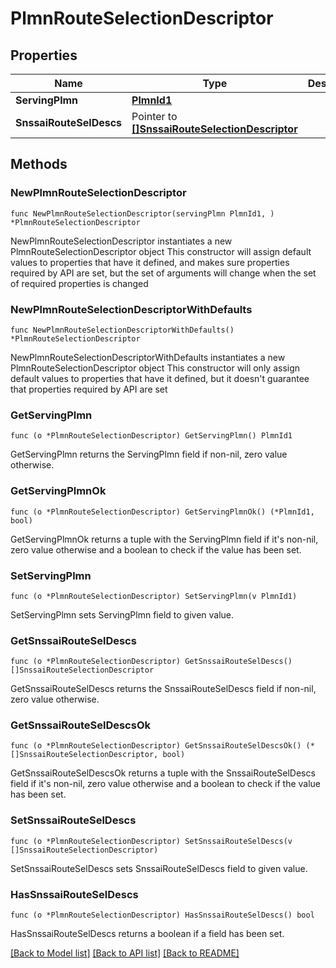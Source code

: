 # PlmnRouteSelectionDescriptor

## Properties

Name | Type | Description | Notes
------------ | ------------- | ------------- | -------------
**ServingPlmn** | [**PlmnId1**](PlmnId1.md) |  | 
**SnssaiRouteSelDescs** | Pointer to [**[]SnssaiRouteSelectionDescriptor**](SnssaiRouteSelectionDescriptor.md) |  | [optional] 

## Methods

### NewPlmnRouteSelectionDescriptor

`func NewPlmnRouteSelectionDescriptor(servingPlmn PlmnId1, ) *PlmnRouteSelectionDescriptor`

NewPlmnRouteSelectionDescriptor instantiates a new PlmnRouteSelectionDescriptor object
This constructor will assign default values to properties that have it defined,
and makes sure properties required by API are set, but the set of arguments
will change when the set of required properties is changed

### NewPlmnRouteSelectionDescriptorWithDefaults

`func NewPlmnRouteSelectionDescriptorWithDefaults() *PlmnRouteSelectionDescriptor`

NewPlmnRouteSelectionDescriptorWithDefaults instantiates a new PlmnRouteSelectionDescriptor object
This constructor will only assign default values to properties that have it defined,
but it doesn't guarantee that properties required by API are set

### GetServingPlmn

`func (o *PlmnRouteSelectionDescriptor) GetServingPlmn() PlmnId1`

GetServingPlmn returns the ServingPlmn field if non-nil, zero value otherwise.

### GetServingPlmnOk

`func (o *PlmnRouteSelectionDescriptor) GetServingPlmnOk() (*PlmnId1, bool)`

GetServingPlmnOk returns a tuple with the ServingPlmn field if it's non-nil, zero value otherwise
and a boolean to check if the value has been set.

### SetServingPlmn

`func (o *PlmnRouteSelectionDescriptor) SetServingPlmn(v PlmnId1)`

SetServingPlmn sets ServingPlmn field to given value.


### GetSnssaiRouteSelDescs

`func (o *PlmnRouteSelectionDescriptor) GetSnssaiRouteSelDescs() []SnssaiRouteSelectionDescriptor`

GetSnssaiRouteSelDescs returns the SnssaiRouteSelDescs field if non-nil, zero value otherwise.

### GetSnssaiRouteSelDescsOk

`func (o *PlmnRouteSelectionDescriptor) GetSnssaiRouteSelDescsOk() (*[]SnssaiRouteSelectionDescriptor, bool)`

GetSnssaiRouteSelDescsOk returns a tuple with the SnssaiRouteSelDescs field if it's non-nil, zero value otherwise
and a boolean to check if the value has been set.

### SetSnssaiRouteSelDescs

`func (o *PlmnRouteSelectionDescriptor) SetSnssaiRouteSelDescs(v []SnssaiRouteSelectionDescriptor)`

SetSnssaiRouteSelDescs sets SnssaiRouteSelDescs field to given value.

### HasSnssaiRouteSelDescs

`func (o *PlmnRouteSelectionDescriptor) HasSnssaiRouteSelDescs() bool`

HasSnssaiRouteSelDescs returns a boolean if a field has been set.


[[Back to Model list]](../README.md#documentation-for-models) [[Back to API list]](../README.md#documentation-for-api-endpoints) [[Back to README]](../README.md)


